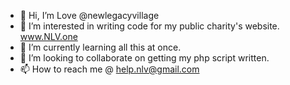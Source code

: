 - 👋 Hi, I’m Love @newlegacyvillage
- 👀 I’m interested in writing code for my public charity's website. www.NLV.one 
- 🌱 I’m currently learning all this at once.
- 💞️ I’m looking to collaborate on getting my php script written. 
- 📫 How to reach me @ help.nlv@gmail.com

<!---
newlegacyvillage/newlegacyvillage is a ✨ special ✨ repository because its `README.md` (this file) appears on your GitHub profile.
You can click the Preview link to take a look at your changes.
--->
